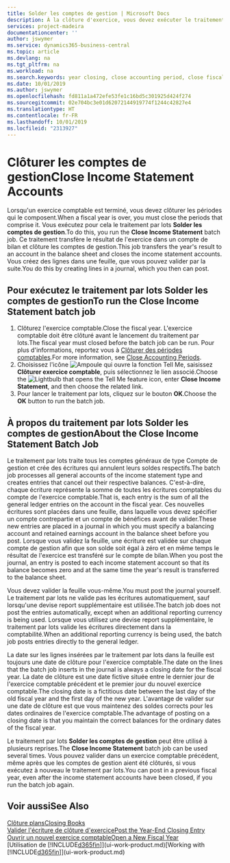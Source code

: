 ```yaml
---
title: Solder les comptes de gestion | Microsoft Docs
description: À la clôture d'exercice, vous devez exécuter le traitement par lots Clôture comptes de gestion afin de clôturer les périodes comptables de l'exercice fiscal.
services: project-madeira
documentationcenter: ''
author: jswymer
ms.service: dynamics365-business-central
ms.topic: article
ms.devlang: na
ms.tgt_pltfrm: na
ms.workload: na
ms.search.keywords: year closing, close accounting period, close fiscal year, bank account detailed trial balance
ms.date: 10/01/2019
ms.author: jswymer
ms.openlocfilehash: fd811a1a472efe53fe1c16bd5c301925d424f274
ms.sourcegitcommit: 02e704bc3e01d62072144919774f1244c42827e4
ms.translationtype: HT
ms.contentlocale: fr-FR
ms.lasthandoff: 10/01/2019
ms.locfileid: "2313927"
---
```

# <a name="close-income-statement-accounts"></a><span data-ttu-id="8b20d-103">Clôturer les comptes de gestion</span><span class="sxs-lookup"><span data-stu-id="8b20d-103">Close Income Statement Accounts</span></span>
<span data-ttu-id="8b20d-104">Lorsqu'un exercice comptable est terminé, vous devez clôturer les périodes qui le composent.</span><span class="sxs-lookup"><span data-stu-id="8b20d-104">When a fiscal year is over, you must close the periods that comprise it.</span></span> <span data-ttu-id="8b20d-105">Vous exécutez pour cela le traitement par lots **Solder les comptes de gestion**.</span><span class="sxs-lookup"><span data-stu-id="8b20d-105">To do this, you run the **Close Income Statement** batch job.</span></span> <span data-ttu-id="8b20d-106">Ce traitement transfère le résultat de l'exercice dans un compte de bilan et clôture les comptes de gestion.</span><span class="sxs-lookup"><span data-stu-id="8b20d-106">This job transfers the year's result to an account in the balance sheet and closes the income statement accounts.</span></span> <span data-ttu-id="8b20d-107">Vous créez des lignes dans une feuille, que vous pouvez valider par la suite.</span><span class="sxs-lookup"><span data-stu-id="8b20d-107">You do this by creating lines in a journal, which you then can post.</span></span>

## <a name="to-run-the-close-income-statement-batch-job"></a><span data-ttu-id="8b20d-108">Pour exécutez le traitement par lots Solder les comptes de gestion</span><span class="sxs-lookup"><span data-stu-id="8b20d-108">To run the Close Income Statement batch job</span></span>
1. <span data-ttu-id="8b20d-109">Clôturez l'exercice comptable.</span><span class="sxs-lookup"><span data-stu-id="8b20d-109">Close the fiscal year.</span></span> <span data-ttu-id="8b20d-110">L'exercice comptable doit être clôturé avant le lancement du traitement par lots.</span><span class="sxs-lookup"><span data-stu-id="8b20d-110">The fiscal year must closed before the batch job can be run.</span></span> <span data-ttu-id="8b20d-111">Pour plus d'informations, reportez vous à [Clôturer des périodes comptables](year-close-account-periods.md).</span><span class="sxs-lookup"><span data-stu-id="8b20d-111">For more information, see [Close Accounting Periods](year-close-account-periods.md).</span></span>
2. <span data-ttu-id="8b20d-112">Choisissez l'icône ![Ampoule qui ouvre la fonction Tell Me](media/ui-search/search_small.png "Dites-moi ce que vous voulez faire"), saisissez **Clôturer exercice comptable**, puis sélectionnez le lien associé.</span><span class="sxs-lookup"><span data-stu-id="8b20d-112">Choose the ![Lightbulb that opens the Tell Me feature](media/ui-search/search_small.png "Tell me what you want to do") icon, enter **Close Income Statement**, and then choose the related link.</span></span>
3. <span data-ttu-id="8b20d-113">Pour lancer le traitement par lots, cliquez sur le bouton **OK**.</span><span class="sxs-lookup"><span data-stu-id="8b20d-113">Choose the **OK** button to run the batch job.</span></span>

## <a name="about-the-close-income-statement-batch-job"></a><span data-ttu-id="8b20d-114">À propos du traitement par lots Solder les comptes de gestion</span><span class="sxs-lookup"><span data-stu-id="8b20d-114">About the Close Income Statement Batch Job</span></span>
<span data-ttu-id="8b20d-115">Le traitement par lots traite tous les comptes généraux de type Compte de gestion et crée des écritures qui annulent leurs soldes respectifs.</span><span class="sxs-lookup"><span data-stu-id="8b20d-115">The batch job processes all general accounts of the income statement type and creates entries that cancel out their respective balances.</span></span> <span data-ttu-id="8b20d-116">C'est-à-dire, chaque écriture représente la somme de toutes les écritures comptables du compte de l'exercice comptable.</span><span class="sxs-lookup"><span data-stu-id="8b20d-116">That is, each entry is the sum of all the general ledger entries on the account in the fiscal year.</span></span> <span data-ttu-id="8b20d-117">Ces nouvelles écritures sont placées dans une feuille, dans laquelle vous devez spécifier un compte contrepartie et un compte de bénéfices avant de valider.</span><span class="sxs-lookup"><span data-stu-id="8b20d-117">These new entries are placed in a journal in which you must specify a balancing account and retained earnings account in the balance sheet before you post.</span></span> <span data-ttu-id="8b20d-118">Lorsque vous validez la feuille, une écriture est validée sur chaque compte de gestion afin que son solde soit égal à zéro et en même temps le résultat de l'exercice est transféré sur le compte de bilan.</span><span class="sxs-lookup"><span data-stu-id="8b20d-118">When you post the journal, an entry is posted to each income statement account so that its balance becomes zero and at the same time the year's result is transferred to the balance sheet.</span></span>

<span data-ttu-id="8b20d-119">Vous devez valider la feuille vous-même.</span><span class="sxs-lookup"><span data-stu-id="8b20d-119">You must post the journal yourself.</span></span> <span data-ttu-id="8b20d-120">Le traitement par lots ne valide pas les écritures automatiquement, sauf lorsqu'une devise report supplémentaire est utilisée.</span><span class="sxs-lookup"><span data-stu-id="8b20d-120">The batch job does not post the entries automatically, except when an additional reporting currency is being used.</span></span> <span data-ttu-id="8b20d-121">Lorsque vous utilisez une devise report supplémentaire, le traitement par lots valide les écritures directement dans la comptabilité.</span><span class="sxs-lookup"><span data-stu-id="8b20d-121">When an additional reporting currency is being used, the batch job posts entries directly to the general ledger.</span></span>

<span data-ttu-id="8b20d-122">La date sur les lignes insérées par le traitement par lots dans la feuille est toujours une date de clôture pour l'exercice comptable.</span><span class="sxs-lookup"><span data-stu-id="8b20d-122">The date on the lines that the batch job inserts in the journal is always a closing date for the fiscal year.</span></span> <span data-ttu-id="8b20d-123">La date de clôture est une date fictive située entre le dernier jour de l'exercice comptable précédent et le premier jour du nouvel exercice comptable.</span><span class="sxs-lookup"><span data-stu-id="8b20d-123">The closing date is a fictitious date between the last day of the old fiscal year and the first day of the new year.</span></span> <span data-ttu-id="8b20d-124">L'avantage de valider sur une date de clôture est que vous maintenez des soldes corrects pour les dates ordinaires de l'exercice comptable.</span><span class="sxs-lookup"><span data-stu-id="8b20d-124">The advantage of posting on a closing date is that you maintain the correct balances for the ordinary dates of the fiscal year.</span></span>

<span data-ttu-id="8b20d-125">Le traitement par lots **Solder les comptes de gestion** peut être utilisé à plusieurs reprises.</span><span class="sxs-lookup"><span data-stu-id="8b20d-125">The **Close Income Statement** batch job can be used several times.</span></span> <span data-ttu-id="8b20d-126">Vous pouvez valider dans un exercice comptable précédent, même après que les comptes de gestion aient été clôturés, si vous exécutez à nouveau le traitement par lots.</span><span class="sxs-lookup"><span data-stu-id="8b20d-126">You can post in a previous fiscal year, even after the income statement accounts have been closed, if you run the batch job again.</span></span>

## <a name="see-also"></a><span data-ttu-id="8b20d-127">Voir aussi</span><span class="sxs-lookup"><span data-stu-id="8b20d-127">See Also</span></span>
[<span data-ttu-id="8b20d-128">Clôture plans</span><span class="sxs-lookup"><span data-stu-id="8b20d-128">Closing Books</span></span>](year-close-books.md)  
[<span data-ttu-id="8b20d-129">Valider l'écriture de clôture d'exercice</span><span class="sxs-lookup"><span data-stu-id="8b20d-129">Post the Year-End Closing Entry</span></span>](year-how-post-year-end-close-entry.md)  
[<span data-ttu-id="8b20d-130">Ouvrir un nouvel exercice comptable</span><span class="sxs-lookup"><span data-stu-id="8b20d-130">Open a New Fiscal Year</span></span>](finance-how-open-new-fiscal-year.md)  
<span data-ttu-id="8b20d-131">[Utilisation de [!INCLUDE[d365fin](includes/d365fin_md.md)]](ui-work-product.md)</span><span class="sxs-lookup"><span data-stu-id="8b20d-131">[Working with [!INCLUDE[d365fin](includes/d365fin_md.md)]](ui-work-product.md)</span></span>
